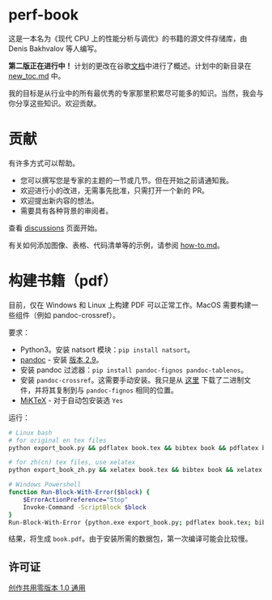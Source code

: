 # perf-book

这是一本名为《现代 CPU 上的性能分析与调优》的书籍的源文件存储库，由 Denis Bakhvalov 等人编写。

**第二版正在进行中！** 计划的更改在谷歌[文档](https://docs.google.com/document/d/1tr2qRDe72VSBYypIANYjJLM_zCdPB6S9m4LmXsQb0vQ/edit?usp=sharing)中进行了概述。计划中的新目录在 [new_toc.md](new_toc.md) 中。

我的目标是从行业中的所有最优秀的专家那里积累尽可能多的知识。当然，我会与你分享这些知识。欢迎贡献。

# 贡献

有许多方式可以帮助。
- 您可以撰写您是专家的主题的一节或几节。但在开始之前请通知我。
- 欢迎进行小的改进，无需事先批准，只需打开一个新的 PR。
- 欢迎提出新内容的想法。
- 需要具有各种背景的审阅者。

查看 [discussions](https://github.com/dendibakh/perf-book/discussions) 页面开始。

有关如何添加图像、表格、代码清单等的示例，请参阅 [how-to.md](how-to.md)。

# 构建书籍（pdf）

目前，仅在 Windows 和 Linux 上构建 PDF 可以正常工作。MacOS 需要构建一些组件（例如 pandoc-crossref）。

要求：

 * Python3。安装 natsort 模块：`pip install natsort`。
 * [pandoc](https://pandoc.org/installing.html) - 安装 [版本 2.9](https://github.com/jgm/pandoc/releases/tag/2.9.2.1)。
 * 安装 pandoc 过滤器：`pip install pandoc-fignos pandoc-tablenos`。
 * 安装 `pandoc-crossref`。这需要手动安装。我只是从 [这里](https://github.com/lierdakil/pandoc-crossref/releases/tag/v0.3.6.4) 下载了二进制文件，并将其复制到与 `pandoc-fignos` 相同的位置。
 * [MiKTeX](https://miktex.org/download) - 对于自动包安装选 `Yes`

运行：
```bash
# Linux bash
# for original en tex files
python export_book.py && pdflatex book.tex && bibtex book && pdflatex book.tex && pdflatex book.tex

# for zh(cn) tex files, use xelatex
python export_book_zh.py && xelatex book.tex && bibtex book && xelatex book.tex && xelatex book.tex

# Windows Powershell
function Run-Block-With-Error($block) {
    $ErrorActionPreference="Stop"
    Invoke-Command -ScriptBlock $block
}
Run-Block-With-Error {python.exe export_book.py; pdflatex book.tex; bibtex book; pdflatex book.tex; pdflatex book.tex}
```

结果，将生成 `book.pdf`。由于安装所需的数据包，第一次编译可能会比较慢。

## 许可证

[创作共用零版本 1.0 通用](LICENSE)